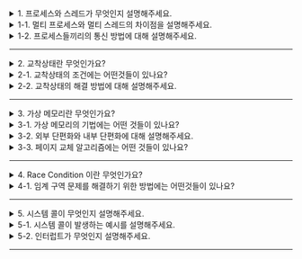 <details>
  <summary>1. 프로세스와 스레드가 무엇인지 설명해주세요.</summary>
프로세스는 운영체제로부터 자원을 할당받아 메모리에 적재되어 실행중인 프로그램을 의미하고, 스레드는 프로세스를 구성하는 실행의 흐름 단위입니다.
</details>
<details>
  <summary>1-1. 멀티 프로세스와 멀티 스레드의 차이점을 설명해주세요.</summary>
멀티 프로세스는 여러개의 독립적인 프로세스를 동시에 실행하는 것이며 멀티 스레드는 하나의 프로세스 내에 여러 개의 스레드를 생성하여 동시에 실행하는 것입니다.
멀티 프로세스 환경에서는 프로세스들이 독립적으로 실행되기 때문에 하나의 프로세스에 오류가 발생해도 다른 프로세스들에게 영향을 주지 않습니다. 또한 프로세스들 끼리 자원을 공유하지 않기 때문에 새로운 PCB를 적재하는 과정에서 문맥교환의 오버헤드가 크게 발생합니다.
반면, 멀티 스레드 환경에서는 스레드들끼리 프로세스 내의 자원을 공유하기 때문에 하나의 스레드에 문제가 발생하면 다른 스레드들에게도 영향을 주게됩니다. 또한 멀티스레드는 공유되는 자원이 있기 때문에 문맥교환의 오버헤드가 적습니다.
- 공유되는 자원: 데이터 영역, 코드 영역, 힙
- 공유되지 않는 자원: 스택, 레지스터
</details>
<details>
  <summary>1-2. 프로세스들끼리의 통신 방법에 대해 설명해주세요.</summary>
- Message Passing: 커널을 통해 메시지를 전달하는 방식으로 데이터를 주고 받음
- Shared Memory: 프로세스들이 메모리 공간의 일부를 공유하는 방식
</details>

---

<details>
  <summary>2. 교착상태란 무엇인가요?</summary>
  교착상태란 두개 이상의 프로세스나 스레드가 각자 가지고 있는 자원을 서로 얻기 위해 기다리고 있는 상황에서 작업을 더 이상 진행하지 못하는 상태를 말합니다.
</details>
<details>
  <summary>2-1. 교착상태의 조건에는 어떤것들이 있나요?</summary>
교착 상태의 4가지 조건에는 상호배제, 점유와 대기, 비선점, 원형 대기가 있습니다.
상호배제는 한 프로세스가 사용하는 자원을 다른 프로세스가 동시에 사용할 수 없다는 조건입니다.
점유와 대기는 자원을 할당받은 상태에서 다른 자원을 할당 받기를 기다린다는 조건입니다.
비선점은 어떤 프로세스도 다른 프로세스의 자원을 강제로 빼앗지 못한다는 조건입니다.
원형 대기는 프로세스들이 원의 형태로 자원을 대기한다는 조건입니다.
</details>
<details>
  <summary>2-2. 교착상태의 해결 방법에 대해 설명해주세요.</summary>
예방, 회피, 검출 후 회복이 있습니다.
예방은 교착상태가 발생하지 않도록 발생 조건에 부합하지 않게 자원을 분배하는 방법입니다. 즉 교착상태의 4가지 조건 중 하나를 충족하지 못하게 하는 방법입니다.
회피는 교착 상태가 발생하지 않을 정도로 자원을 할당하다가 교착상태의 위험이 있다면 자원을 할당하지 않는 방법입니다.
검출 후 회복은 자원을 제약 없이 할당하다가 교착 상태가 검출되면, 교착상태가 해결될때까지 특정 프로세스에게만 자원을 할당하거나 자원을 아예할당하지 않도록하여 회복하는 방법입니다.
</details>

---

<details>
  <summary>3. 가상 메모리란 무엇인가요?</summary>
가상 메모리란 실행하고자 하는 프로그램을 일부만 메모리에 적재하여 실제 물리 메모리 크기보다 더 큰 프로세스를 실행할 수 있게 하는 기술입니다
</details>
<details>
  <summary>3-1. 가상 메모리의 기법에는 어떤 것들이 있나요?</summary>
가상 메모리의 관리 기법에는 페이징과 세그멘테이션이 있습니다. 페이징이란 프로세스를 일정한 단위로 자르고 이를 메모리에 불연속적으로 할당하는 방법입니다. 세그멘테이션이란 프로세스를 서로 다른 크기로 자르고 메모리에 불연속적으로 할당하는 방법입니다.
</details>
<details>
  <summary>3-2. 외부 단편화와 내부 단편화에 대해 설명해주세요.</summary>
외부 단편화란, 남아 있는 총 메모리 공간이 적재할 프로세스 공간보다 크지만 남아있는 공간이 불연속적이어서 할당할 수 없는 현상을 의미합니다.
내부 단편화란, 메모리를 할당할 때 프로세스가 필요한 크기보다 더 큰 메모리가 할당되어서 프로세스에서 사용하는 메모리 공간이 낭비되는 현상을 의미합니다.

페이징에서 프로세스의 크기가 페이지 단위보다 작을 경우 내부단편화가 발생할 수 있습니다.
세그멘테이션에서 중간 메모리를 해제라면 외부 단편화가 발생할 수 있습니다.
</details>
<details>
  <summary>3-3. 페이지 교체 알고리즘에는 어떤 것들이 있나요?</summary>
- FIFO 페이지 교체 알고리즘은 메모리에 가장 먼저 올라온 페이지부터 swap out하는 방식입니다.
- 최적 페이지 교체 알고리즘은 CPU에 의해 참조될 횟수를 고려하는 페이지 교체 알고리즘으로 가장 낮은 페이지 폴트율을 보장합니다.
- LRU 페이지 교체 알고리즘은 가장 오랫동안 사용하지 않은 페이지를 교체하는 알고리즘입니다.
</details>

---

<details>
  <summary>4. Race Condition 이란 무엇인가요?</summary>
  여러 프로세스가 동시 다발적으로 임계 구역의 코드를 실행하여 문제가 발생한 상황을 의미합니다.
</details>
<details>
  <summary>4-1. 임계 구역 문제를 해결하기 위한 방법에는 어떤것들이 있나요?</summary>
임계 영역의 문제를 해결하기 위해서는 두 개 이상의 프로세스가 임계 구역에 동시에 접근하지 못하도록 동기화해야합니다. 동기화 기법에는 뮤텍스락, 세마포어, 모니터가 있습니다.
뮤텍스락은 한 프로세스가 임계구역에 진입했다면 임계구역을 lock을 해두는 기법입니다.
세마포어는 공유자원이 여러개 있는 상황에서도 적용이 가능한 동기화 도구입니다. 사용 가능한 공유자원 개수를 저장하여 프로세스들에게 할당합니다.
모니터는 공유자원과 공유 자원에 접근하기 위한 인터페이스를 묶어 관리하는 기법입니다. 프로세스들은 반드시 인터페이스를 통해서만 공유자원에 접근할 수 있고 모니터 안에 항상 하나의 프로세스만 진입 가능하도록하여 상호배제 동기화를 제공합니다.
</details>

---

<details>
  <summary>5. 시스템 콜이 무엇인지 설명해주세요.</summary>
사용자 모드로 실행 중인 프로그램이 운영 체제 서비스를 제공받기 위해 발생시키는 요청입니다.
</details>
<details>
  <summary>5-1. 시스템 콜이 발생하는 예시를 설명해주세요.</summary>
파일을 열거나 닫을 때 open(), close() 시스템 콜을 사용합니다.
</details>
<details>
  <summary>5-2. 인터럽트가 무엇인지 설명해주세요.</summary>
인터럽트는 CPU의 정상적인 작업을 방해하는 신호입니다. 인터럽트에는 동기 인터럽트인 예외와 비동기 인터럽트인 하드웨어 인터럽트가 있습니다.
예외는 CPU에 의해 발생하는 인터럽트로 CPU가 명령어를 실행하다가 예상치 못한 상황을 마주쳤을 때 발생합니다. 예외에는 폴트, 트랩, 중단, 소프트웨어 인터럽트가 있습니다.
- 폴트 : 예외를 처리한 직후 예외가 발생한 명령어부터 실행하는 예외
- 트랩 : 예외를 처리한 직후 예외가 발생한 명령어의 다음 명령어부터 실행을 재개하는 예외
- 중단 : CPU가 실행중인 프로그램을 강제로 중단시킬 수 밖에 없는 심각한 오류를 발견했을 경우
- 소프트웨어 인터럽트 : 시스템 호출이 발생했을 경우
하드웨어 인터럽트는 입출력 장치에 의해 발생하는 인터럽트입니다.

</details>

---
